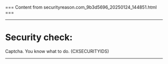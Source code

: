 === Content from securityreason.com_9b3d5696_20250124_144851.html ===


---

# Security check:

Captcha. You know what to do. (CXSECURITYIDS)

---


